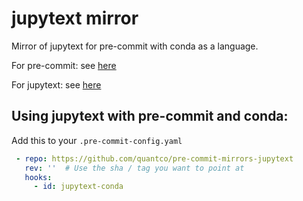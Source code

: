 # jupytext mirror

Mirror of jupytext for pre-commit with conda as a language.

For pre-commit: see [here](https://github.com/pre-commit/pre-commit)

For jupytext: see [here](https://github.com/mwouts/jupytext)

## Using jupytext with pre-commit and conda:

Add this to your `.pre-commit-config.yaml`

```yaml
 - repo: https://github.com/quantco/pre-commit-mirrors-jupytext
   rev: ''  # Use the sha / tag you want to point at
   hooks:
     - id: jupytext-conda
```
